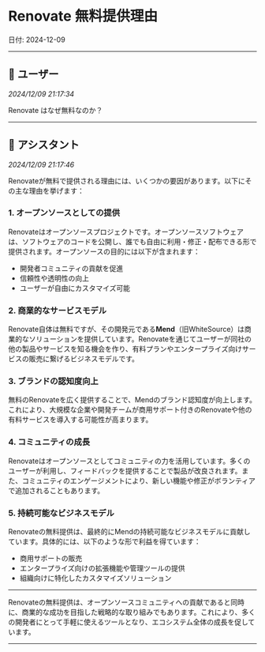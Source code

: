 # Renovate 無料提供理由

日付: 2024-12-09

---

## 👤 ユーザー
*2024/12/09 21:17:34*

Renovate はなぜ無料なのか？

---

## 🤖 アシスタント
*2024/12/09 21:17:46*

Renovateが無料で提供される理由には、いくつかの要因があります。以下にその主な理由を挙げます：

### 1. **オープンソースとしての提供**
Renovateはオープンソースプロジェクトです。オープンソースソフトウェアは、ソフトウェアのコードを公開し、誰でも自由に利用・修正・配布できる形で提供されます。オープンソースの目的には以下が含まれます：
   - 開発者コミュニティの貢献を促進
   - 信頼性や透明性の向上
   - ユーザーが自由にカスタマイズ可能

### 2. **商業的なサービスモデル**
Renovate自体は無料ですが、その開発元である**Mend**（旧WhiteSource）は商業的なソリューションを提供しています。Renovateを通じてユーザーが同社の他の製品やサービスを知る機会を作り、有料プランやエンタープライズ向けサービスの販売に繋げるビジネスモデルです。

### 3. **ブランドの認知度向上**
無料のRenovateを広く提供することで、Mendのブランド認知度が向上します。これにより、大規模な企業や開発チームが商用サポート付きのRenovateや他の有料サービスを導入する可能性が高まります。

### 4. **コミュニティの成長**
Renovateはオープンソースとしてコミュニティの力を活用しています。多くのユーザーが利用し、フィードバックを提供することで製品が改良されます。また、コミュニティのエンゲージメントにより、新しい機能や修正がボランティアで追加されることもあります。

### 5. **持続可能なビジネスモデル**
Renovateの無料提供は、最終的にMendの持続可能なビジネスモデルに貢献しています。具体的には、以下のような形で利益を得ています：
   - 商用サポートの販売
   - エンタープライズ向けの拡張機能や管理ツールの提供
   - 組織向けに特化したカスタマイズソリューション

---

Renovateの無料提供は、オープンソースコミュニティへの貢献であると同時に、商業的な成功を目指した戦略的な取り組みでもあります。これにより、多くの開発者にとって手軽に使えるツールとなり、エコシステム全体の成長を促しています。

---
